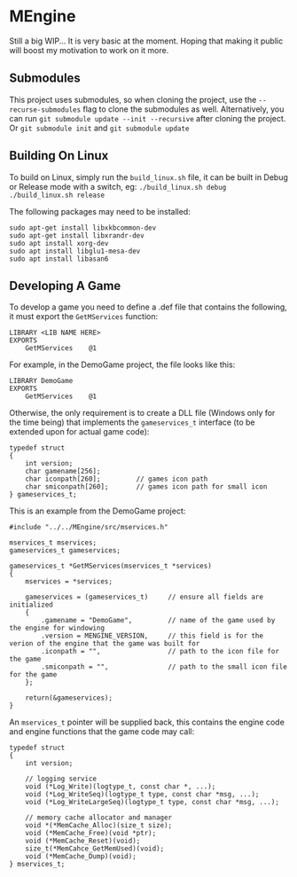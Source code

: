 # MEngine
Still a big WIP... It is very basic at the moment. Hoping that making it public will boost my motivation to work on it more.

## Submodules
This project uses submodules, so when cloning the project, use the `--recurse-submodules` flag to clone the submodules as well.
Alternatively, you can run `git submodule update --init --recursive` after cloning the project.
Or `git submodule init` and `git submodule update`

## Building On Linux
To build on Linux, simply run the `build_linux.sh` file, it can be built in Debug or Release mode with a switch, eg:
`./build_linux.sh debug`
`./build_linux.sh release`

The following packages may need to be installed:
```
sudo apt-get install libxkbcommon-dev
sudo apt-get install libxrandr-dev
sudo apt install xorg-dev
sudo apt install libglu1-mesa-dev
sudo apt install libasan6
```

## Developing A Game
To develop a game you need to define a .def file that contains the following, it must export the `GetMServices` function:
```
LIBRARY <LIB NAME HERE>
EXPORTS
	GetMServices	@1
```
For example, in the DemoGame project, the file looks like this:
```
LIBRARY DemoGame
EXPORTS
	GetMServices	@1
```
Otherwise, the only requirement is to create a DLL file (Windows only for the time being) that implements the `gameservices_t` interface (to be extended upon for actual game code):
```
typedef struct
{
	int version;
	char gamename[256];
	char iconpath[260];			// games icon path
	char smiconpath[260];		// games icon path for small icon
} gameservices_t;
```
This is an example from the DemoGame project:
```
#include "../../MEngine/src/mservices.h"

mservices_t mservices;
gameservices_t gameservices;

gameservices_t *GetMServices(mservices_t *services)
{
	mservices = *services;

	gameservices = (gameservices_t)		// ensure all fields are initialized
	{
		.gamename = "DemoGame",			// name of the game used by the engine for windowing
		.version = MENGINE_VERSION,		// this field is for the verion of the engine that the game was built for
		.iconpath = "",					// path to the icon file for the game
		.smiconpath = "",				// path to the small icon file for the game
	};

	return(&gameservices);
}
```
An `mservices_t` pointer will be supplied back, this contains the engine code and engine functions that the game code may call:
```
typedef struct
{
	int version;

	// logging service
	void (*Log_Write)(logtype_t, const char *, ...);
	void (*Log_WriteSeq)(logtype_t type, const char *msg, ...);
	void (*Log_WriteLargeSeq)(logtype_t type, const char *msg, ...);

	// memory cache allocator and manager
	void *(*MemCache_Alloc)(size_t size);
	void (*MemCache_Free)(void *ptr);
	void (*MemCache_Reset)(void);
	size_t(*MemCahce_GetMemUsed)(void);
	void (*MemCache_Dump)(void);
} mservices_t;
```
